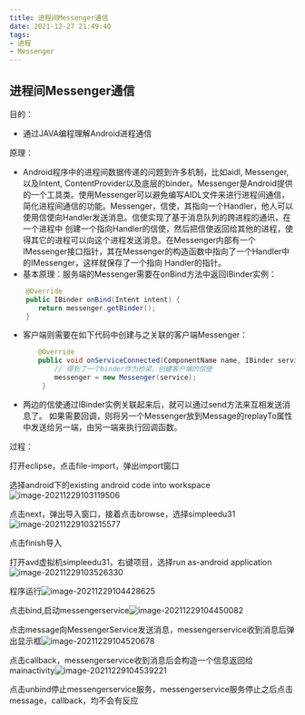 ```yaml
---
title: 进程间Messenger通信
date: 2021-12-27 21:49:40
tags: 
- 进程 
- Messenger 
---
```

## 进程间Messenger通信

目的：

* 通过JAVA编程理解Android进程通信

原理：

* Android程序中的进程间数据传递的问题到许多机制，比如aidl, Messenger, 以及Intent, ContentProvider以及底层的binder。Messenger是Android提供的一个工具类。使用Messenger可以避免编写AIDL文件来进行进程间通信，简化进程间通信的功能。Messenger，信使，其指向一个Handler，他人可以使用信使向Handler发送消息。信使实现了基于消息队列的跨进程的通讯，在一个进程中 创建一个指向Handler的信使，然后把信使返回给其他的进程，使得其它的进程可以向这个进程发送消息。在Messenger内部有一个 IMessenger接口指针，其在Messenger的构造函数中指向了一个Handler中的IMessenger，这样就保存了一个指向 Handler的指针。
* 基本原理：服务端的Messenger需要在onBind方法中返回IBinder实例：

```java
    @Override
    public IBinder onBind(Intent intent) {
       return messenger.getBinder();
    }
```

* 客户端则需要在如下代码中创建与之关联的客户端Messenger：

```java
       @Override
       public void onServiceConnected(ComponentName name, IBinder service) {
           // 得到了一个binder作为桥梁，创建客户端的信使
           messenger = new Messenger(service);
        }
```

* 两边的信使通过IBinder实例关联起来后，就可以通过send方法来互相发送消息了。 如果需要回调，则将另一个Messenger放到Message的replayTo属性中发送给另一端，由另一端来执行回调函数。

过程：


打开eclipse，点击file-import，弹出import窗口

选择android下的existing android code into workspace![image-20211229103119506](http://121.5.125.62/image/%E8%BF%9B%E7%A8%8B%E9%97%B4Messenger%E9%80%9A%E4%BF%A1/image-20211229103119506.png)

点击next，弹出导入窗口，接着点击browse，选择simpleedu31![image-20211229103215577](http://121.5.125.62/image/%E8%BF%9B%E7%A8%8B%E9%97%B4Messenger%E9%80%9A%E4%BF%A1/image-20211229103215577.png)

点击finish导入

打开avd虚拟机simpleedu31，右键项目，选择run as-android application![image-20211229103526330](http://121.5.125.62/image/%E8%BF%9B%E7%A8%8B%E9%97%B4Messenger%E9%80%9A%E4%BF%A1/image-20211229103526330.png)

程序运行![image-20211229104428625](http://121.5.125.62/image/%E8%BF%9B%E7%A8%8B%E9%97%B4Messenger%E9%80%9A%E4%BF%A1/image-20211229104428625.png)

点击bind,启动messengerservice![image-20211229104450082](http://121.5.125.62/image/%E8%BF%9B%E7%A8%8B%E9%97%B4Messenger%E9%80%9A%E4%BF%A1/image-20211229104450082.png)

点击message向MessengerService发送消息，messengerservice收到消息后弹出显示框![image-20211229104520678](http://121.5.125.62/image/%E8%BF%9B%E7%A8%8B%E9%97%B4Messenger%E9%80%9A%E4%BF%A1/image-20211229104520678.png)

点击callback，messengerservice收到消息后会构造一个信息返回给mainactivity![image-20211229104539221](http://121.5.125.62/image/%E8%BF%9B%E7%A8%8B%E9%97%B4Messenger%E9%80%9A%E4%BF%A1/image-20211229104539221.png)

点击unbind停止messengerservice服务，messengerservice服务停止之后点击message，callback，均不会有反应

